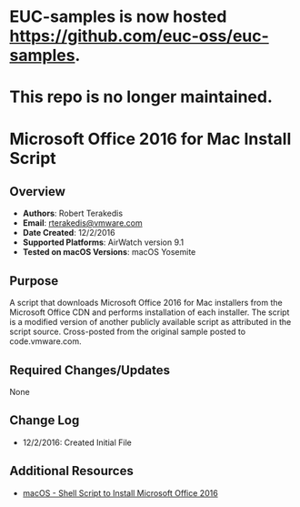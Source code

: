 # EUC-samples is now hosted https://github.com/euc-oss/euc-samples.
# This repo is no longer maintained.

# Microsoft Office 2016 for Mac Install Script

## Overview
- **Authors**: Robert Terakedis
- **Email**: rterakedis@vmware.com
- **Date Created**: 12/2/2016
- **Supported Platforms**: AirWatch version 9.1
- **Tested on macOS Versions**: macOS Yosemite

## Purpose
A script that downloads Microsoft Office 2016 for Mac installers from the Microsoft Office CDN and performs installation of each installer.   The script is a modified version of another publicly available script as attributed in the script source.  Cross-posted from the original sample posted to code.vmware.com.

## Required Changes/Updates
None

## Change Log
- 12/2/2016: Created Initial File



## Additional Resources
- [macOS - Shell Script to Install Microsoft Office 2016](https://code.vmware.com/samples/1447/macos---shell-script-to-install-microsoft-office-2016-for-mac)


